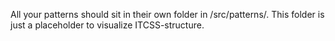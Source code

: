 All your patterns should sit in their own folder in /src/patterns/. This folder is just a placeholder to visualize ITCSS-structure.
